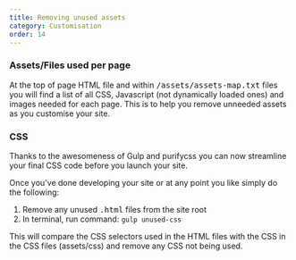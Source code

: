 ```yaml
---
title: Removing unused assets
category: Customisation
order: 14
---
```


### Assets/Files used per page

At the top of page HTML file and within <kbd>/assets/assets-map.txt</kbd> files you will find a list of all CSS, Javascript (not dynamically loaded ones) and images needed for each page.
This is to help you remove unneeded assets as you customise your site.

### CSS

Thanks to the awesomeness of Gulp and purifycss you can now streamline your final CSS code before you launch your site.

Once you've done developing your site or at any point you like simply do the following:

1. Remove any unused <kbd>.html</kbd> files from the site root
2. In terminal, run command: <code>gulp unused-css</code>

This will compare the CSS selectors used in the HTML files with the CSS in the CSS files (assets/css) and remove any CSS not being used.